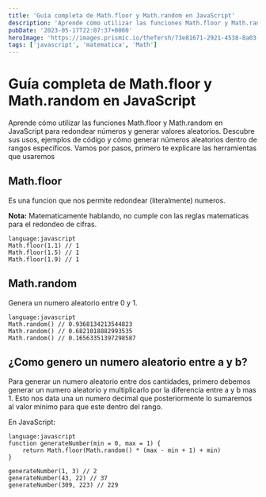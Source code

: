 ```yaml
---
title: 'Guía completa de Math.floor y Math.random en JavaScript'
description: 'Aprende cómo utilizar las funciones Math.floor y Math.random en JavaScript para redondear números y generar valores aleatorios. Descubre sus usos, ejemplos de código y cómo generar números aleatorios dentro de rangos específicos.'
pubDate: '2023-05-17T22:07:37+0000'
heroImage: 'https://images.prismic.io/thefersh/73e81671-2921-4538-8a03-c171b0e60ac0_Numeros+aleatorios.png?auto=compress,format'
tags: ['javascript', 'matematica', 'Math']
---
```

# Guía completa de Math.floor y Math.random en JavaScript
    
Aprende cómo utilizar las funciones Math.floor y Math.random en JavaScript para redondear números y generar valores aleatorios. Descubre sus usos, ejemplos de código y cómo generar números aleatorios dentro de rangos específicos.
Vamos por pasos, primero te explicare las herramientas que usaremos

## Math.floor

Es una funcion que nos permite redondear (literalmente) numeros.

**Nota:** Matematicamente hablando, no cumple con las reglas matematicas para el redondeo de cifras.

```
language:javascript
Math.floor(1.1) // 1
Math.floor(1.5) // 1
Math.floor(1.9) // 1
```

## Math.random

Genera un numero aleatorio entre 0 y 1.

```
language:javascript
Math.random() // 0.9368134213544823
Math.random() // 0.6821018882993535
Math.random() // 0.16563351397298587
```

## ¿Como genero un numero aleatorio entre a y b?

Para generar un numero aleatorio entre dos cantidades, primero debemos generar un numero aleatorio y multiplicarlo por la diferencia entre a y b mas 1.
Esto nos data una un numero decimal que posteriormente lo sumaremos al valor minimo para que este dentro del rango.

En JavaScript:

```
language:javascript
function generateNumber(min = 0, max = 1) {
	return Math.floor(Math.random() * (max - min + 1) + min)
}

generateNumber(1, 3) // 2
generateNumber(43, 22) // 37
generateNumber(309, 223) // 229
```            